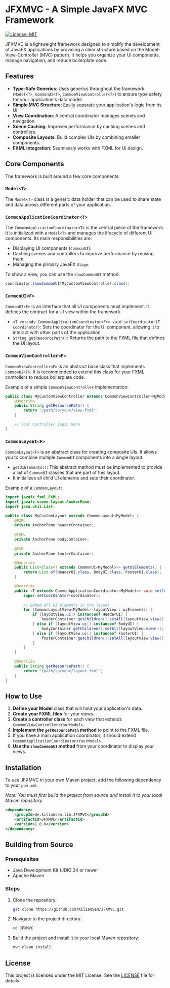 # JFXMVC - A Simple JavaFX MVC Framework

[![License: MIT](https://img.shields.io/badge/License-MIT-blue.svg)](https://opensource.org/licenses/MIT)

JFXMVC is a lightweight framework designed to simplify the development of JavaFX applications by providing a clear structure based on the Model-View-Controller (MVC) pattern. It helps you organize your UI components, manage navigation, and reduce boilerplate code.

## Features

*   **Type-Safe Generics**: Uses generics throughout the framework (`Model<T>`, `CommonUI<T>`, `CommonViewController<T>`) to ensure type safety for your application's data model.
*   **Simple MVC Structure**: Easily separate your application's logic from its UI.
*   **View Coordination**: A central coordinator manages scenes and navigation.
*   **Scene Caching**: Improves performance by caching scenes and controllers.
*   **Composite Layouts**: Build complex UIs by combining smaller components.
*   **FXML Integration**: Seamlessly works with FXML for UI design.

## Core Components

The framework is built around a few core components:

### `Model<T>`
The `Model<T>` class is a generic data holder that can be used to share state and data across different parts of your application.

### `CommonApplicationCoordinator<T>`
The `CommonApplicationCoordinator<T>` is the central piece of the framework. It is initialized with a `Model<T>` and manages the lifecycle of different UI components. Its main responsibilities are:
-   Displaying UI components (`CommonUI`).
-   Caching scenes and controllers to improve performance by reusing them.
-   Managing the primary JavaFX `Stage`.

To show a view, you can use the `showCommonUI` method:
```java
coordinator.showCommonUI(MyCustomViewController.class);
```

### `CommonUI<F>`
`CommonUI<F>` is an interface that all UI components must implement. It defines the contract for a UI view within the framework.
-   `<T extends CommonApplicationCoordinator<F>> void setCoordinator(T coordinator)`: Sets the coordinator for the UI component, allowing it to interact with other parts of the application.
-   `String getResourcePath()`: Returns the path to the FXML file that defines the UI layout.

### `CommonViewController<F>`
`CommonViewController<F>` is an abstract base class that implements `CommonUI<F>`. It is recommended to extend this class for your FXML controllers to reduce boilerplate code.

Example of a simple `CommonViewController` implementation:
```java
public class MyCustomViewController extends CommonViewController<MyModel> {
    @Override
    public String getResourcePath() {
        return "/path/to/your/view.fxml";
    }

    // Your controller logic here
}
```

### `CommonLayout<F>`
`CommonLayout<F>` is an abstract class for creating composite UIs. It allows you to combine multiple `CommonUI` components into a single layout.
-   `getUiElements()`: This abstract method must be implemented to provide a list of `CommonUI` classes that are part of this layout.
-   It initializes all child UI elements and sets their coordinator.

Example of a `CommonLayout`:

```java
import javafx.fxml.FXML;
import javafx.scene.layout.AnchorPane;
import java.util.List;

public class MyCustomLayout extends CommonLayout<MyModel> {
    @FXML
    private AnchorPane headerContainer;
    
    @FXML
    private AnchorPane bodyContainer;
    
    @FXML
    private AnchorPane footerContainer;

    @Override
    public List<Class<? extends CommonUI<MyModel>>> getUiElements() {
        return List.of(HeaderUI.class, BodyUI.class, FooterUI.class);
    }

    @Override
    public <T extends CommonApplicationCoordinator<MyModel>> void setCoordinator(T coordinator) {
        super.setCoordinator(coordinator);
        
        // Embed all UI elements in the layout
        for (CommonLayoutView<MyModel> layoutView : uiElements) {
            if (layoutView.ui() instanceof HeaderUI) {
                headerContainer.getChildren().setAll(layoutView.view());
            } else if (layoutView.ui() instanceof BodyUI) {
                bodyContainer.getChildren().setAll(layoutView.view());
            } else if (layoutView.ui() instanceof FooterUI) {
                footerContainer.getChildren().setAll(layoutView.view());
            }
        }
    }

    @Override
    public String getResourcePath() {
        return "/path/to/your/layout.fxml";
    }
}
```

## How to Use

1.  **Define your Model** class that will hold your application's data.
2.  **Create your FXML files** for your views.
3.  **Create a controller class** for each view that extends `CommonViewController<YourModel>`.
4.  **Implement the `getResourcePath` method** to point to the FXML file.
5.  If you have a main application coordinator, it should extend `CommonApplicationCoordinator<YourModel>`.
6.  **Use the `showCommonUI` method** from your coordinator to display your views.

## Installation

To use JFXMVC in your own Maven project, add the following dependency to your `pom.xml`.

*Note: You must first build the project from source and install it to your local Maven repository.*

```xml
<dependency>
    <groupId>de.kiliansen.lib.JFXMVC</groupId>
    <artifactId>JFXMVC</artifactId>
    <version>1.0.0</version>
</dependency>
```

## Building from Source

### Prerequisites
*   Java Development Kit (JDK) 24 or newer
*   Apache Maven

### Steps
1.  Clone the repository:
    ```sh
    git clone https://github.com/KilianSen/JFXMVC.git
    ```
2.  Navigate to the project directory:
    ```sh
    cd JFXMVC
    ```
3.  Build the project and install it to your local Maven repository:
    ```sh
    mvn clean install
    ```

## License

This project is licensed under the MIT License. See the [LICENSE](LICENSE) file for details.
